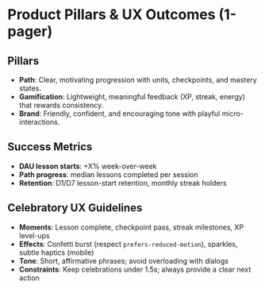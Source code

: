 # Product Pillars & UX Outcomes (1-pager)

## Pillars

- **Path**: Clear, motivating progression with units, checkpoints, and mastery states.
- **Gamification**: Lightweight, meaningful feedback (XP, streak, energy) that rewards consistency.
- **Brand**: Friendly, confident, and encouraging tone with playful micro-interactions.

## Success Metrics

- **DAU lesson starts**: +X% week-over-week
- **Path progress**: median lessons completed per session
- **Retention**: D1/D7 lesson-start retention, monthly streak holders

## Celebratory UX Guidelines

- **Moments**: Lesson complete, checkpoint pass, streak milestones, XP level-ups
- **Effects**: Confetti burst (respect `prefers-reduced-motion`), sparkles, subtle haptics (mobile)
- **Tone**: Short, affirmative phrases; avoid overloading with dialogs
- **Constraints**: Keep celebrations under 1.5s; always provide a clear next action
